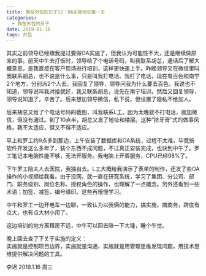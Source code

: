 ```yaml
---
title: 我在外包的日子12：OA实施培训第一天
categories:
  - 我在外包的日子
date: 2019-01-16
tags: 外包
---
```


其实之前领导已经跟我提过要做OA实施了，但我认为可能性不大，还是继续做原来的事。前天中午去打饭时，领导给了个电话号码，叫我联系胡总，通话后了解大概意思，是我直接在客户现场进行培训，这样更快速上手。昨晚领导又在微信里叫我联系胡总，也不说是什么事，只是叫我打电话。我打了电话，现在有百色和南宁2个地方，分别派2个人去。我回复了领导，领导问我为什么要去百色，我说也不知道，领导说叫我对接就好，我又联系胡总，说先在南宁培训，然后又回复领导，领导说知道了，辛苦了。后来想加领导微信，私下说，但设置了隐私不给加人。    

<!-- more --> 

后来胡总又给了个电话号码的截图，叫我联系L工，因为太晚就不打电话，就加微信，但没有通过。到了10点半，胡总又发了地址和楼层。这种“挤牙膏”式的做事风格，我不太适应，但又不得不适应。  

早上和罗工约9点多到那边，上午安装了数据库和OA系统，过程不太难，毕竟搞软件开发这么多年了，装个东西不成问题，不过真正安装完成，也快到中午了。罗工笔记本电脑性能不够，无法开服务。我电脑上开着服务，CPU已经98%了。  

下午罗工陪夫人去医院，我独自去。L工大概给我演示了表单的制作，还发了些OA操作的小视频给我看。由于没网，就一直在研究系统，学习了集团、分公司、部门、职务级别、岗位名称、授权角色的操作，也理解了一点概念。另外还看到一些术语；加签、减签、编号缮印。这些再慢慢学习。  

中午和罗工一边开电车一边聊，一致认为以我俩的能力，搞实施，搞商务，跨度有点大，也有点大材小用了。  

这边培训的地方离租房不远，中午可以回去陪一下大锤，睡个午觉。  

晚上回去查了下关于实施的定义：  
实施就是控制项目边界，实施就是沟通，实施就是用管理思维发现问题，用技术思维提供解决问题的工具。  

李迟 2019.1.16 周三